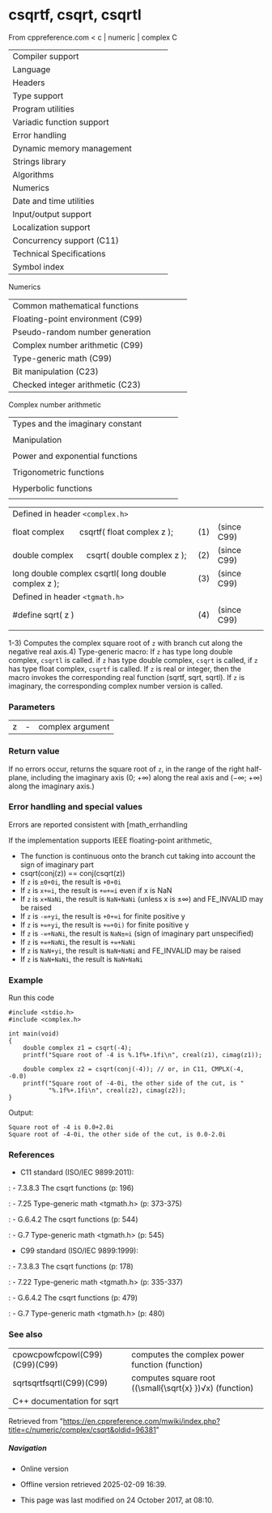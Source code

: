 # csqrtf, csqrt, csqrtl

From cppreference.com
< c‎ | numeric‎ | complex
 C

|  |  |  |  |  |
| --- | --- | --- | --- | --- |
| Compiler support | | | | |
| Language | | | | |
| Headers | | | | |
| Type support | | | | |
| Program utilities | | | | |
| Variadic function support | | | | |
| Error handling | | | | |
| Dynamic memory management | | | | |
| Strings library | | | | |
| Algorithms | | | | |
| Numerics | | | | |
| Date and time utilities | | | | |
| Input/output support | | | | |
| Localization support | | | | |
| Concurrency support (C11) | | | | |
| Technical Specifications | | | | |
| Symbol index | | | | |

 Numerics

|  |  |  |  |  |
| --- | --- | --- | --- | --- |
| Common mathematical functions | | | | |
| Floating-point environment (C99) | | | | |
| Pseudo-random number generation | | | | |
| Complex number arithmetic (C99) | | | | |
| Type-generic math (C99) | | | | |
| Bit manipulation (C23) | | | | |
| Checked integer arithmetic (C23) | | | | |

 Complex number arithmetic

|  |  |  |  |  |
| --- | --- | --- | --- | --- |
| Types and the imaginary constant | | | | |
| |  |  |  |  |  | | --- | --- | --- | --- | --- | | complex(C99) | | | | | | _Complex_I(C99) | | | | | | CMPLX(C11) | | | | | | |  |  |  |  |  | | --- | --- | --- | --- | --- | | imaginary(C99) | | | | | | _Imaginary_I(C99) | | | | | | I(C99) | | | | | |
| Manipulation | | | | |
| |  |  |  |  |  | | --- | --- | --- | --- | --- | | cimag(C99) | | | | | | creal(C99) | | | | | | carg(C99) | | | | | | |  |  |  |  |  | | --- | --- | --- | --- | --- | | cabs(C99) | | | | | | conj(C99) | | | | | | cproj(C99) | | | | | |
| Power and exponential functions | | | | |
| |  |  |  |  |  | | --- | --- | --- | --- | --- | | cexp(C99) | | | | | | clog(C99) | | | | | | |  |  |  |  |  | | --- | --- | --- | --- | --- | | cpow(C99) | | | | | | ****csqrt****(C99) | | | | | |
| Trigonometric functions | | | | |
| |  |  |  |  |  | | --- | --- | --- | --- | --- | | ccos(C99) | | | | | | csin(C99) | | | | | | ctan(C99) | | | | | | |  |  |  |  |  | | --- | --- | --- | --- | --- | | cacos(C99) | | | | | | casin(C99) | | | | | | catan(C99) | | | | | |
| Hyperbolic functions | | | | |
| |  |  |  |  |  | | --- | --- | --- | --- | --- | | ccosh(C99) | | | | | | csinh(C99) | | | | | | ctanh(C99) | | | | | | |  |  |  |  |  | | --- | --- | --- | --- | --- | | cacosh(C99) | | | | | | casinh(C99) | | | | | | catanh(C99) | | | | | |

|  |  |  |
| --- | --- | --- |
| Defined in header `<complex.h>` |  |  |
| float complex       csqrtf( float complex z ); | (1) | (since C99) |
| double complex      csqrt( double complex z ); | (2) | (since C99) |
| long double complex csqrtl( long double complex z ); | (3) | (since C99) |
| Defined in header `<tgmath.h>` |  |  |
| #define sqrt( z ) | (4) | (since C99) |
|  |  |  |

1-3) Computes the complex square root of `z` with branch cut along the negative real axis.4) Type-generic macro: If `z` has type long double complex, `csqrtl` is called. if `z` has type double complex, `csqrt` is called, if `z` has type float complex, `csqrtf` is called. If `z` is real or integer, then the macro invokes the corresponding real function (sqrtf, sqrt, sqrtl). If `z` is imaginary, the corresponding complex number version is called.

### Parameters

|  |  |  |
| --- | --- | --- |
| z | - | complex argument |

### Return value

If no errors occur, returns the square root of `z`, in the range of the right half-plane, including the imaginary axis (0; +∞) along the real axis and (−∞; +∞) along the imaginary axis.)

### Error handling and special values

Errors are reported consistent with [math_errhandling

If the implementation supports IEEE floating-point arithmetic,

- The function is continuous onto the branch cut taking into account the sign of imaginary part
- csqrt(conj(z)) == conj(csqrt(z))
- If `z` is `±0+0i`, the result is `+0+0i`
- If `z` is `x+∞i`, the result is `+∞+∞i` even if x is NaN
- If `z` is `x+NaNi`, the result is `NaN+NaNi` (unless x is ±∞) and FE_INVALID may be raised
- If `z` is `-∞+yi`, the result is `+0+∞i` for finite positive y
- If `z` is `+∞+yi`, the result is `+∞+0i)` for finite positive y
- If `z` is `-∞+NaNi`, the result is `NaN±∞i` (sign of imaginary part unspecified)
- If `z` is `+∞+NaNi`, the result is `+∞+NaNi`
- If `z` is `NaN+yi`, the result is `NaN+NaNi` and FE_INVALID may be raised
- If `z` is `NaN+NaNi`, the result is `NaN+NaNi`

### Example

Run this code

```
#include <stdio.h>
#include <complex.h>
 
int main(void)
{
    double complex z1 = csqrt(-4);
    printf("Square root of -4 is %.1f%+.1fi\n", creal(z1), cimag(z1));
 
    double complex z2 = csqrt(conj(-4)); // or, in C11, CMPLX(-4, -0.0)
    printf("Square root of -4-0i, the other side of the cut, is "
           "%.1f%+.1fi\n", creal(z2), cimag(z2));
}

```

Output:

```
Square root of -4 is 0.0+2.0i
Square root of -4-0i, the other side of the cut, is 0.0-2.0i

```

### References

- C11 standard (ISO/IEC 9899:2011):

:   - 7.3.8.3 The csqrt functions (p: 196)

:   - 7.25 Type-generic math <tgmath.h> (p: 373-375)

:   - G.6.4.2 The csqrt functions (p: 544)

:   - G.7 Type-generic math <tgmath.h> (p: 545)

- C99 standard (ISO/IEC 9899:1999):

:   - 7.3.8.3 The csqrt functions (p: 178)

:   - 7.22 Type-generic math <tgmath.h> (p: 335-337)

:   - G.6.4.2 The csqrt functions (p: 479)

:   - G.7 Type-generic math <tgmath.h> (p: 480)

### See also

|  |  |
| --- | --- |
| cpowcpowfcpowl(C99)(C99)(C99) | computes the complex power function   (function) |
| sqrtsqrtfsqrtl(C99)(C99) | computes square root (\(\small{\sqrt{x} }\)√x)   (function) |
| C++ documentation for sqrt | |

Retrieved from "<https://en.cppreference.com/mwiki/index.php?title=c/numeric/complex/csqrt&oldid=96381>"

##### Navigation

- Online version
- Offline version retrieved 2025-02-09 16:39.

- This page was last modified on 24 October 2017, at 08:10.
